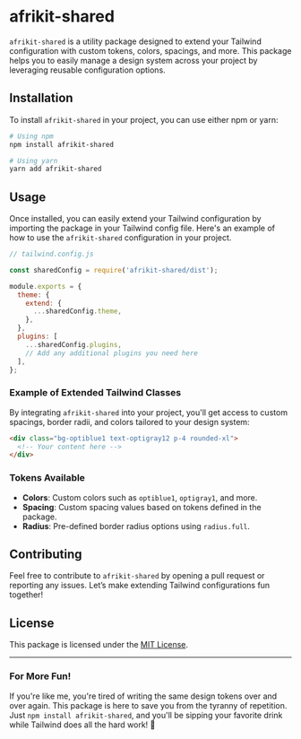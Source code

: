 # afrikit-shared

`afrikit-shared` is a utility package designed to extend your Tailwind configuration with custom tokens, colors, spacings, and more. This package helps you to easily manage a design system across your project by leveraging reusable configuration options.

## Installation

To install `afrikit-shared` in your project, you can use either npm or yarn:

```bash
# Using npm
npm install afrikit-shared

# Using yarn
yarn add afrikit-shared
```

## Usage

Once installed, you can easily extend your Tailwind configuration by importing the package in your Tailwind config file. Here's an example of how to use the `afrikit-shared` configuration in your project.

```javascript
// tailwind.config.js

const sharedConfig = require('afrikit-shared/dist');

module.exports = {
  theme: {
    extend: {
      ...sharedConfig.theme,
    },
  },
  plugins: [
    ...sharedConfig.plugins,
    // Add any additional plugins you need here
  ],
};
```

### Example of Extended Tailwind Classes

By integrating `afrikit-shared` into your project, you'll get access to custom spacings, border radii, and colors tailored to your design system:

```html
<div class="bg-optiblue1 text-optigray12 p-4 rounded-xl">
  <!-- Your content here -->
</div>
```

### Tokens Available

- **Colors**: Custom colors such as `optiblue1`, `optigray1`, and more.
- **Spacing**: Custom spacing values based on tokens defined in the package.
- **Radius**: Pre-defined border radius options using `radius.full`.

## Contributing

Feel free to contribute to `afrikit-shared` by opening a pull request or reporting any issues. Let’s make extending Tailwind configurations fun together!

## License

This package is licensed under the [MIT License](LICENSE.md).

---

### For More Fun!

If you're like me, you're tired of writing the same design tokens over and over again. This package is here to save you from the tyranny of repetition. Just `npm install afrikit-shared`, and you'll be sipping your favorite drink while Tailwind does all the hard work! 🎉
